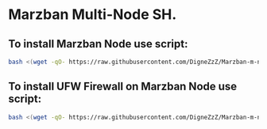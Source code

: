 # Marzban Multi-Node SH.
## To install Marzban Node use script:
```bash
bash <(wget -qO- https://raw.githubusercontent.com/DigneZzZ/Marzban-m-node-sh/main/multi-node.sh)
```
## To install UFW Firewall on Marzban Node use script:
```bash
bash <(wget -qO- https://raw.githubusercontent.com/DigneZzZ/Marzban-m-node-sh/main/ufw-node.sh)
```

